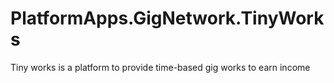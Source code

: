 # PlatformApps.GigNetwork.TinyWorks
Tiny works is a platform to provide time-based gig works to earn income

